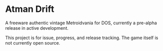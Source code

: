 # Atman Drift

A freeware authentic vintage Metroidvania for DOS, currently a pre-alpha release in active development.

This project is for issue, progress, and release tracking. The game itself is not currently open source.
